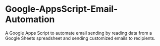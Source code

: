 # Google-AppsScript-Email-Automation
A Google Apps Script to automate email sending by reading data from a Google Sheets spreadsheet and sending customized emails to recipients.
